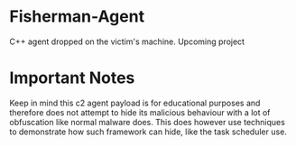# Fisherman-Agent
C++ agent dropped on the victim's machine.
Upcoming project

# Important Notes
Keep in mind this c2 agent payload is for educational purposes and therefore does not attempt to hide its malicious behaviour with a lot of obfuscation like normal malware does.
This does however use techniques to demonstrate how such framework can hide, like the task scheduler use.
